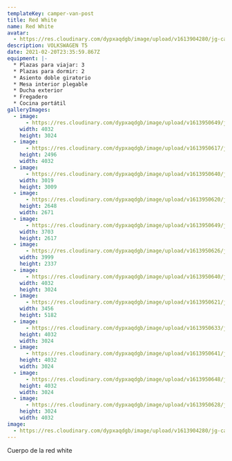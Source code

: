 ```yaml
---
templateKey: camper-van-post
title: Red White
name: Red White
avatar:
  - https://res.cloudinary.com/dypxaqdgb/image/upload/v1613904280/jg-camper/camper-vans/Red%20White/avatar/IMG_7302_ivktep.jpg
description: VOLKSWAGEN T5
date: 2021-02-20T23:35:59.867Z
equipment: |-
  * Plazas para viajar: 3
  * Plazas para dormir: 2
  * Asiento doble giratorio
  * Mesa interior plegable
  * Ducha exterior
  * Fregadero
  * Cocina portátil
galleryImages:
  - image:
      - https://res.cloudinary.com/dypxaqdgb/image/upload/v1613950649/jg-camper/camper-vans/Red%20White/IMG_7257_dqhlgf.png
    width: 4032
    height: 3024
  - image:
      - https://res.cloudinary.com/dypxaqdgb/image/upload/v1613950617/jg-camper/camper-vans/Red%20White/IMG_7258_jzikgh.jpg
    height: 2496
    width: 4032
  - image:
      - https://res.cloudinary.com/dypxaqdgb/image/upload/v1613950640/jg-camper/camper-vans/Red%20White/IMG_7290_sxfgoo.jpg
    width: 3019
    height: 3009
  - image:
      - https://res.cloudinary.com/dypxaqdgb/image/upload/v1613950620/jg-camper/camper-vans/Red%20White/IMG_7259_s2ie7a.jpg
    height: 2648
    width: 2671
  - image:
      - https://res.cloudinary.com/dypxaqdgb/image/upload/v1613950649/jg-camper/camper-vans/Red%20White/IMG_7304_guxdgs.jpg
    width: 3703
    height: 2617
  - image:
      - https://res.cloudinary.com/dypxaqdgb/image/upload/v1613950626/jg-camper/camper-vans/Red%20White/IMG_7260_rjunva.jpg
    width: 3999
    height: 2337
  - image:
      - https://res.cloudinary.com/dypxaqdgb/image/upload/v1613950640/jg-camper/camper-vans/Red%20White/IMG_7285_a0gxnb.jpg
    width: 4032
    height: 3024
  - image:
      - https://res.cloudinary.com/dypxaqdgb/image/upload/v1613950621/jg-camper/camper-vans/Red%20White/IMG_7160_bq7hem.jpg
    width: 3456
    height: 5182
  - image:
      - https://res.cloudinary.com/dypxaqdgb/image/upload/v1613950633/jg-camper/camper-vans/Red%20White/IMG_7282_c89xbo.jpg
    height: 4032
    width: 3024
  - image:
      - https://res.cloudinary.com/dypxaqdgb/image/upload/v1613950641/jg-camper/camper-vans/Red%20White/IMG_7291_q8vfuy.jpg
    height: 4032
    width: 3024
  - image:
      - https://res.cloudinary.com/dypxaqdgb/image/upload/v1613950648/jg-camper/camper-vans/Red%20White/IMG_7295_qqc6lf.jpg
    height: 4032
    width: 3024
  - image:
      - https://res.cloudinary.com/dypxaqdgb/image/upload/v1613950628/jg-camper/camper-vans/Red%20White/IMG_7274_euo0p6.jpg
    height: 3024
    width: 4032
image:
  - https://res.cloudinary.com/dypxaqdgb/image/upload/v1613904280/jg-camper/camper-vans/Red%20White/avatar/IMG_7302_ivktep.jpg
---
```

Cuerpo de la red white
